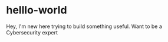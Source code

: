 # helllo-world
Hey, I'm new here trying to build something useful.
Want to be a Cybersecurity expert
